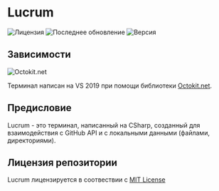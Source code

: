 # Lucrum

![Лицензия](https://img.shields.io/github/license/Falcion/Lucrum?label=%D0%9B%D0%B8%D1%86%D0%B5%D0%BD%D0%B7%D0%B8%D1%8F&style=flat-square)
![Последнее обновление](https://img.shields.io/github/last-commit/Falcion/Lucrum?label=%D0%9F%D0%BE%D1%81%D0%BB%D0%B5%D0%B4%D0%BD%D0%B5%D0%B5%20%D0%BE%D0%B1%D0%BD%D0%BE%D0%B2%D0%BB%D0%B5%D0%BD%D0%B8%D0%B5&style=flat-square)
![Версия](https://img.shields.io/badge/%D0%92%D0%B5%D1%80%D1%81%D0%B8%D1%8F-1.0.1-green?style=flat-square)

## Зависимости

![Octokit.net](https://img.shields.io/badge/Octokit.net-0.48.0-brightgreen)

Терминал написан на VS 2019 при помощи библиотеки [Octokit.net](https://github.com/octokit/octokit.net).

## Предисловие

Lucrum - это терминал, написанный на CSharp, созданный для взаимодействия с GitHub API и с локальными данными (файлами, директориями).

## Лицензия репозитории

Lucrum лицензируется в соотвествии с [MIT License](https://github.com/Falcion/Lucrum/blob/master/LICENSE)
